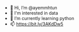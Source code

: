 - 👋 Hi, I’m @ayemmhtun 
- 👀 I'm interested in data
- 🌱 I’m currently learning python
- 📫 https://bit.ly/3AKdDw5

<!---
ayemmhtun/ayemmhtun is a ✨ special ✨ repository because its `README.md` (this file) appears on your GitHub profile.
You can click the Preview link to take a look at your changes.
--->
